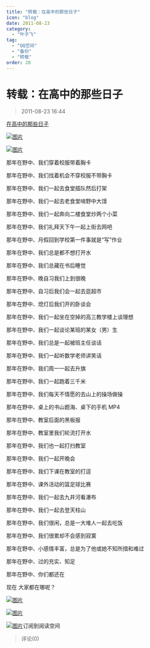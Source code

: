 ```yaml
---
title: "转载：在高中的那些日子"
icon: "blog"
date: 2011-08-23
category:
  - "叶子飞"
tag:
  - "QQ空间"
  - "备份"
  - "转载"
order: 20
---
```

# 转载：在高中的那些日子

> 2011-08-23 16:44

[在高中的那些日子](http://user.qzone.qq.com/137660287/blog/1310384992)

[](http://b54.photo.store.qq.com/http_imgload.cgi?/rurl4_b=92453c01246ff49f089b09542c84990f7bf2296dffb661bc503bf3d5528b992741bfef8e39b2f1227af55f38183cfdc86fb85b11a01ddce0d18b760ebcb026e8e29d37b19f35c2423f44854e0bd571200bb3598f&a=48&b=54)[](http://b54.photo.store.qq.com/http_imgload.cgi?/rurl4_b=92453c01246ff49f089b09542c84990f7bf2296dffb661bc503bf3d5528b992741bfef8e39b2f1227af55f38183cfdc86fb85b11a01ddce0d18b760ebcb026e8e29d37b19f35c2423f44854e0bd571200bb3598f&a=48&b=54)[![图片](https://pan.4a1801.life:11443/d/public/Qzone_wyf/Blogs/images/9F6C5958.webp)](https://pan.4a1801.life:11443/d/public/Qzone_wyf/Blogs/images/9F6C5958.webp)

[](http://b48.photo.store.qq.com/http_imgload.cgi?/rurl4_b=1dcb1d32b50aad244801c5e12a54cc0174bf8a0b6e3a7f791b36abc25bb5be7e75569f19530fd8f04313a1662220b13a29d830e089c8f423cf2b1dd1860c339ce13806e5cccf1523c09ffc5e21ee91028bff6981&a=44&b=48)[](http://b48.photo.store.qq.com/http_imgload.cgi?/rurl4_b=1dcb1d32b50aad244801c5e12a54cc0174bf8a0b6e3a7f791b36abc25bb5be7e75569f19530fd8f04313a1662220b13a29d830e089c8f423cf2b1dd1860c339ce13806e5cccf1523c09ffc5e21ee91028bff6981&a=44&b=48)[![图片](https://pan.4a1801.life:11443/d/public/Qzone_wyf/Blogs/images/3515743D.webp)](https://pan.4a1801.life:11443/d/public/Qzone_wyf/Blogs/images/3515743D.webp)

那年在野中、我们穿着校服带着胸卡

那年在野中、我们找着机会不穿校服不带胸卡

那年在野中、我们一起去食堂插队然后打架

那年在野中、我们一起去老食堂啃野中大馍

那年在野中、我们一起奔向二楼食堂炒两个小菜

那年在野中、我们礼拜天下午一起上街去网吧

那年在野中、月假回到学校第一件事就是“写”作业

那年在野中、我们总是都不想打开水

那年在野中、我们总藏在书后睡觉

那年在野中、晚自习我们上到很晚

那年在野中、自习后我们会一起去逛超市

那年在野中、熄灯后我们开的卧谈会

那年在野中、我们一起坐在空掉的高三教学楼上谈理想

那年在野中、我们一起谈论某班的某女（男）生

那年在野中、我们总是一起被班主任谈话

那年在野中、我们一起听数学老师讲笑话

那年在野中、我们周一一起去升旗

那年在野中、我们一起跑着三千米

那年在野中、我们每天不情愿的去山上的操场做操

那年在野中、桌上的书山题海、桌下的手机 MP4

那年在野中、教室后面的黑板报

那年在野中、教室里我们轮流打开水

那年在野中、我们也一起打扫教室

那年在野中、我们一起开晚会

那年在野中、我们下课在教室的打逗

那年在野中、课外活动的篮足球比赛

那年在野中、我们一起去九井河看瀑布

那年在野中、我们一起去登天柱山

那年在野中、我们很闲，总是一大堆人一起去吃饭

那年在野中、我们很累却不会感到寂寞

那年在野中、小感情丰富，总是为了他或她不知所措和难过

那年在野中、过的充实、知足

那年在野中、你们都还在

现在 大家都在哪呢？

[](http://b54.photo.store.qq.com/http_imgload.cgi?/rurl4_b=92453c01246ff49f089b09542c84990f1c162d2520d0e5fcda89b1a6f76a24301420a8ead26c8a2586a6051356644c9da142d2d285e4ef49370f2e372f1652357d2f8a8e14045852b3f365a932555b8dc9606d61&a=48&b=54)[](http://b54.photo.store.qq.com/http_imgload.cgi?/rurl4_b=92453c01246ff49f089b09542c84990f1c162d2520d0e5fcda89b1a6f76a24301420a8ead26c8a2586a6051356644c9da142d2d285e4ef49370f2e372f1652357d2f8a8e14045852b3f365a932555b8dc9606d61&a=48&b=54)[![图片](https://pan.4a1801.life:11443/d/public/Qzone_wyf/Blogs/images/0FF5EA7E.webp)](https://pan.4a1801.life:11443/d/public/Qzone_wyf/Blogs/images/0FF5EA7E.webp)

[](http://b53.photo.store.qq.com/http_imgload.cgi?/rurl4_b=1dcb1d32b50aad244801c5e12a54cc013b397e2b216f6dbf2ee85507b62e959370890a30f5187257fbca03a7852a938eda375ec898ae272478a61d61ca4fd214adc5901230a9a9e4adf36ae6e07f12b13d230f24&a=53&b=53)[](http://b53.photo.store.qq.com/http_imgload.cgi?/rurl4_b=1dcb1d32b50aad244801c5e12a54cc013b397e2b216f6dbf2ee85507b62e959370890a30f5187257fbca03a7852a938eda375ec898ae272478a61d61ca4fd214adc5901230a9a9e4adf36ae6e07f12b13d230f24&a=53&b=53)[![图片](https://pan.4a1801.life:11443/d/public/Qzone_wyf/Blogs/images/EEEA93C4.webp)](https://pan.4a1801.life:11443/d/public/Qzone_wyf/Blogs/images/EEEA93C4.webp)

[](http://mail.qq.com/cgi-bin/loginpage?delegate_url=%2Fcgi-bin%2Fframe_html%3Ftarget%3Dreader%26param%3Dt%25253Drss_list%252526s%25253Dfeed%252526classtype%25253Donefeed%252526feed%25253D2_-1687474216%252526locate%25253D2_-1687474216_123)[](http://res.mail.qq.com/zh_CN/htmledition/images/spacer.gif)[![图片](https://pan.4a1801.life:11443/d/public/Qzone_wyf/Blogs/images/647242B7.gif)](https://pan.4a1801.life:11443/d/public/Qzone_wyf/Blogs/images/647242B7.gif)订阅到阅读空间

> 评论(0)
